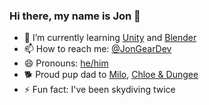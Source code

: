 ### Hi there, my name is Jon 👋

- 🌱 I’m currently learning [Unity](https://unity.com/) and [Blender](https://www.blender.org/)
- 📫 How to reach me: [@JonGearDev](https://twitter.com/JonGearDev)
- 😄 Pronouns: [he/him](https://www.mypronouns.org/he-him)
- 🐕 Proud pup dad to [Milo](http://milothedoxie.com), [Chloe & Dungee](https://www.instagram.com/dungee_and_chloe/)
- ⚡ Fun fact: I've been skydiving twice
